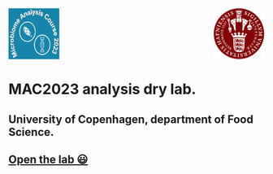 <div style="display: flex; justify-content: space-between;" >
  <div style="order: 1;" >
    <img src="https://github.com/farhadm1990/MAC2023.github.io/blob/main/logo.png" alt="Logo" width="100px" height="100px" />
  </div>
  <div style="order: 2;" >
    <img src="https://github.com/farhadm1990/MAC2023.github.io/blob/main/Ku-logo.png" alt="KU Logo" width="100px" height="100px" />
  </div>
</div>




# MAC2023 analysis dry lab.
## University of Copenhagen, department of Food Science.

## [Open the lab 😃](https://farhadm1990.github.io/MAC2023.github.io/)
